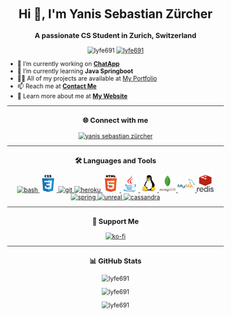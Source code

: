 <h1 align="center">Hi 👋, I'm Yanis Sebastian Zürcher</h1>
<h3 align="center">A passionate CS Student in Zurich, Switzerland</h3>

<p align="center"> 
  <img src="https://komarev.com/ghpvc/?username=lyfe691&label=Profile%20views&color=0e75b6&style=flat" alt="lyfe691" />
  <a href="https://github.com/ryo-ma/github-profile-trophy">
    <img src="https://github-profile-trophy.vercel.app/?username=lyfe691&theme=darkhub&margin-w=15&margin-h=15" alt="lyfe691" />
  </a> 
</p>

- 🔭 I’m currently working on [**ChatApp**](https://github.com/lyfe691/ChatApp)
- 🌱 I’m currently learning **Java Springboot**
- 👨‍💻 All of my projects are available at [My Portfolio](https://yanissebastianzuercher.ch/#projects)
- 📫 Reach me at [**Contact Me**](https://yanissebastianzuercher.ch/#contact)
- 📄 Learn more about me at [**My Website**](https://yanissebastianzuercher.ch/)

---

<h3 align="center">🌐 Connect with me</h3>
<p align="center">
  <a href="https://linkedin.com/in/yanis-sebastian-zürcher" target="blank">
    <img align="center" src="https://raw.githubusercontent.com/rahuldkjain/github-profile-readme-generator/master/src/images/icons/Social/linked-in-alt.svg" alt="yanis sebastian zürcher" height="30" width="40" />
  </a>
</p>

---

<h3 align="center">🛠️ Languages and Tools</h3>
<p align="center">
  <a href="https://www.gnu.org/software/bash/" target="_blank" rel="noreferrer">
    <img src="https://www.vectorlogo.zone/logos/gnu_bash/gnu_bash-icon.svg" alt="bash" width="40" height="40"/> 
  </a> 
  <a href="https://www.w3schools.com/css/" target="_blank" rel="noreferrer">
    <img src="https://raw.githubusercontent.com/devicons/devicon/master/icons/css3/css3-original-wordmark.svg" alt="css3" width="40" height="40"/> 
  </a> 
  <a href="https://git-scm.com/" target="_blank" rel="noreferrer">
    <img src="https://www.vectorlogo.zone/logos/git-scm/git-scm-icon.svg" alt="git" width="40" height="40"/>
  </a> 
  <a href="https://heroku.com" target="_blank" rel="noreferrer">
    <img src="https://www.vectorlogo.zone/logos/heroku/heroku-icon.svg" alt="heroku" width="40" height="40"/> 
  </a>
  <a href="https://www.w3.org/html/" target="_blank" rel="noreferrer">
    <img src="https://raw.githubusercontent.com/devicons/devicon/master/icons/html5/html5-original-wordmark.svg" alt="html5" width="40" height="40"/>
  </a>
  <a href="https://www.java.com" target="_blank" rel="noreferrer">
    <img src="https://raw.githubusercontent.com/devicons/devicon/master/icons/java/java-original.svg" alt="java" width="40" height="40"/>
  </a> 
  <a href="https://www.linux.org/" target="_blank" rel="noreferrer">
    <img src="https://raw.githubusercontent.com/devicons/devicon/master/icons/linux/linux-original.svg" alt="linux" width="40" height="40"/>
  </a> 
  <a href="https://www.mongodb.com/" target="_blank" rel="noreferrer">
    <img src="https://raw.githubusercontent.com/devicons/devicon/master/icons/mongodb/mongodb-original-wordmark.svg" alt="mongodb" width="40" height="40"/>
  </a>
  <a href="https://www.mysql.com/" target="_blank" rel="noreferrer">
    <img src="https://raw.githubusercontent.com/devicons/devicon/master/icons/mysql/mysql-original-wordmark.svg" alt="mysql" width="40" height="40"/>
  </a>
  <a href="https://redis.io" target="_blank" rel="noreferrer">
    <img src="https://raw.githubusercontent.com/devicons/devicon/master/icons/redis/redis-original-wordmark.svg" alt="redis" width="40" height="40"/>
  </a> 
  <a href="https://spring.io/" target="_blank" rel="noreferrer">
    <img src="https://www.vectorlogo.zone/logos/springio/springio-icon.svg" alt="spring" width="40" height="40"/>
  </a> 
  <a href="https://unrealengine.com/" target="_blank" rel="noreferrer">
    <img src="https://raw.githubusercontent.com/kenangundogan/fontisto/036b7eca71aab1bef8e6a0518f7329f13ed62f6b/icons/svg/brand/unreal-engine.svg" alt="unreal" width="40" height="40"/> 
  </a>
  <a href="https://cassandra.apache.org/" target="_blank" rel="noreferrer">
    <img src="https://www.vectorlogo.zone/logos/apache_cassandra/apache_cassandra-icon.svg" alt="cassandra" width="40" height="40"/>
  </a>
</p>

---

<h3 align="center">💖 Support Me</h3>
<p align="center">
  <a href="https://ko-fi.com/yanissebastianzuercher"> 
    <img src="https://cdn.ko-fi.com/cdn/kofi3.png?v=3" height="50" width="210" alt="ko-fi" />
  </a>
</p>

---

<h3 align="center">📊 GitHub Stats</h3>
<p align="center">
  <img src="https://github-readme-stats.vercel.app/api?username=lyfe691&show_icons=true&theme=radical" alt="lyfe691" />
</p>
<p align="center">
  <img src="https://github-readme-streak-stats.herokuapp.com/?user=lyfe691&theme=dark" alt="lyfe691" />
</p>
<p align="center">
  <img src="https://github-readme-stats.vercel.app/api/top-langs?username=lyfe691&show_icons=true&locale=en&layout=compact&theme=radical" alt="lyfe691" />
</p>
